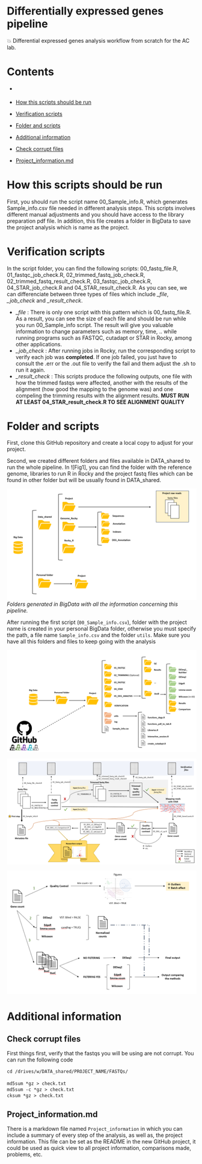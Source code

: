 # Differentially expressed genes pipeline

:collision: Differential expressed genes analysis workflow from scratch for the AC lab.

# Contents

- []()

- [How this scripts should be run](#how-this-scripts-should-be-run)
- [Verification scripts](#verification-scripts)
- [Folder and scripts](#folder-and-scripts)
- [Additional information](#additional-information)
- [Check corrupt files](#check-corrupt-files)
- [Project_information.md](#project_informationmd)



# How this scripts should be run 

First, you should run the script name 00_Sample_info.R, which generates Sample_info.csv file needed in different analysis steps.
This scripts involves different manual adjustments and you should have access to the library preparation pdf file. In addition, 
this file creates a folder in BigData to save the project analysis which is name as the project.

# Verification scripts

In the script folder, you can find the following scripts: 00_fastq_file.R, 01_fastqc_job_check.R, 02_trimmed_fastq_job_check.R, 02_trimmed_fastq_result_check.R, 03_fastqc_job_check.R, 04_STAR_job_check.R and 04_STAR_result_check.R. As you can see, we can differenciate between three types of files which include *_file*, *_job_check* and *_result_check*. 
- *_file* : There is only one script with this pattern which is 00_fastq_file.R. As a result, you can see the size of each file and should be run while you run 00_Sample_info script. The result will give you valuable information to change parameters such as memory, time, .. while running programs such as FASTQC, cutadapt or STAR in Rocky, among other applications. 
- *_job_check* : After running jobs in Rocky, run the corresponding script to verify each job was **completed**. If one job failed, you just have to consult the .err or the .out file to verify the fail and them adjust the .sh to run it again.
- *_result_check* : This scripts produce the following outputs, one file with how the trimmed fastqs were affected, another with the results of the alignment (how good the mapping to the genome was) and one compeling the trimming results with the alignment results. **MUST RUN AT LEAST 04_STAR_result_check.R TO SEE ALIGNMENT QUALITY**


# Folder and scripts

First, clone this GitHub repository and create a local copy to adjust for your project. 

Second, we created different folders and files available in DATA_shared to run the whole pipeline. In ![Fig1], you can find the folder with the reference genome, libraries to run R in Rocky and the project fastq files which can be found in other folder but will be usually found in DATA_shared. 

![Fig1](/Schematics/Files_in_DATAshared.png)
*Folders generated in BigData with all the information concerning this pipeline.*

After running the first script (`00_Sample_info.csv`), folder with the project name is created in your personal BigData folder, otherwise you must specify the path, a file name `Sample_info.csv` and the folder `utils`. Make sure you have all this folders and files to keep going with the analysis

![Folders generated in BigData personal folder after running the pipeline.](/Schematics/Folder_structure_project.png)

![Complete differentially expressed genes pipeline workflow for AC lab.](/Schematics/Pipeline_flow.png)


![Differentially expressed genes analysis summary.](/Schematics/DEG_flow.png)


# Additional information

## Check corrupt files

First things first, verify that the fastqs you will be using are not corrupt. You can run the following code

```
cd /drives/w/DATA_shared/PROJECT_NAME/FASTQs/

md5sum *gz > check.txt
md5sum -c *gz > check.txt 
cksum *gz > check.txt
```

## Project_information.md

There is a markdown file named `Project_information` in which you can include a summary of every step of the analysis, as well as, the project information. This file can be set as the README in the new GitHub project, it could be used as quick view to all project information, comparisons made, problems, etc.
